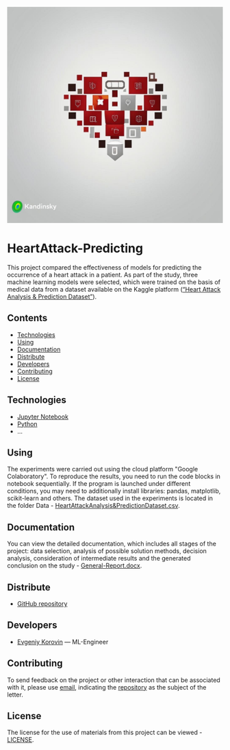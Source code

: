 <a><img src="Data/poster.jpg"></a>
# HeartAttack-Predicting
This project compared the effectiveness of models for predicting the occurrence of a heart attack in a patient. As part of the study, three machine learning models were selected, which were trained on the basis of medical data from a dataset available on the Kaggle platform ([“Heart Attack Analysis & Prediction Dataset”](https://www.kaggle.com/datasets/rashikrahmanpritom/heart-attack-analysis-prediction-dataset)).

## Сontents
- [Technologies](#technologies)
- [Using](#using)
- [Documentation](#documentation)
- [Distribute](#distribute)
- [Developers](#developers)
- [Contributing](#contributing)
- [License](#license)

## Technologies
- [Jupyter Notebook](https://jupyter.org/)
- [Python](https://www.python.org/)
- ...

## Using
The experiments were carried out using the cloud platform "Google Colaboratory". To reproduce the results, you need to run the code blocks in notebook sequentially. If the program is launched under different conditions, you may need to additionally install libraries: pandas, matplotlib, scikit-learn and others. The dataset used in the experiments is located in the folder Data - [HeartAttackAnalysis&PredictionDataset.csv](Data/HeartAttackAnalysis&PredictionDataset.csv).

## Documentation
You can view the detailed documentation, which includes all stages of the project: data selection, analysis of possible solution methods, decision analysis, consideration of intermediate results and the generated conclusion on the study - [General-Report.docx](Report/General-Report.docx).

## Distribute
- [GitHub repository](https://github.com/EvgeniyKorovin1/HeartAttack-Predicting)

## Developers
- [Evgeniy Korovin](https://github.com/EvgeniyKorovin1) — ML-Engineer

## Contributing
To send feedback on the project or other interaction that can be associated with it, please use [email](https://mail.google.com/mail/?view=cm&fs=1&to=korovinevgeniyalexeyevich@gmail.com&su=HeartAttack-Predicting), indicating the [repository](https://github.com/EvgeniyKorovin1/HeartAttack-Predicting) as the subject of the letter.

## License
The license for the use of materials from this project can be viewed - [LICENSE](LICENSE).
